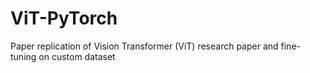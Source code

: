 # ViT-PyTorch
Paper replication of Vision Transformer (ViT) research paper and fine-tuning on custom dataset
